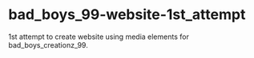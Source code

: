 # bad_boys_99-website-1st_attempt
1st attempt to create website using media elements for bad_boys_creationz_99.
